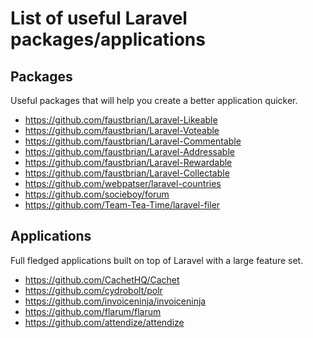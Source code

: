 # List of useful Laravel packages/applications

## Packages
Useful packages that will help you create a better application quicker.

- https://github.com/faustbrian/Laravel-Likeable
- https://github.com/faustbrian/Laravel-Voteable
- https://github.com/faustbrian/Laravel-Commentable
- https://github.com/faustbrian/Laravel-Addressable
- https://github.com/faustbrian/Laravel-Rewardable
- https://github.com/faustbrian/Laravel-Collectable
- https://github.com/webpatser/laravel-countries
- https://github.com/socieboy/forum
- https://github.com/Team-Tea-Time/laravel-filer

## Applications
Full fledged applications built on top of Laravel with a large feature set.

- https://github.com/CachetHQ/Cachet
- https://github.com/cydrobolt/polr
- https://github.com/invoiceninja/invoiceninja
- https://github.com/flarum/flarum
- https://github.com/attendize/attendize
